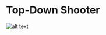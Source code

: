 # Top-Down Shooter
![alt text](https://raw.githubusercontent.com/salat97/TopDownShooter/master/assets/imgs/gameScreen.png)
